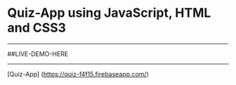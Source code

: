 # Quiz-App using JavaScript, HTML and CSS3

*******************************************
##LIVE-DEMO-HERE

*****************
[Quiz-App] (https://quiz-f4f15.firebaseapp.com/)